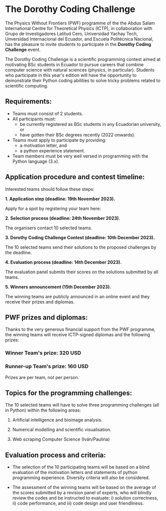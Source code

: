 # The Dorothy Coding Challenge

The Physics Without Frontiers (PWF) programme of the the Abdus Salam International Centre for Theoretical Physics (ICTP), in collaboration with Grupo de Investigadores Latitud Cero, Universidad Yachay Tech, Unversidad Internacional del Ecuador, and Escuela Politécnica Nacional, has the pleasure to invite students to participate in the **Dorothy Coding Challenge** event.

The Dorothy Coding Challenge is a scientific programming contest aimed at motivating BSc students in Ecuador to pursue careers that combine computer science with natural sciences (physics, in particular). Students who participate in this year's edition will have the opportunity to demonstrate their Python coding abilities to solve tricky problems related to scientific computing.

## Requirements:

- Teams must consist of 2 students.
- All participants must:
  -  be currently registered as BSc students in any Ecuadorian university, or
  -  have gotten their BSc degrees recently (2022 onwards).
- Teams must apply to participate by providing:
  -  a motivation letter, and
  -  a python experience statement.
- Team members must be very well versed in programming with the Python language (3.x).
 
## Application procedure and contest timeline:

Interested teams should follow these steps:

**1. Application step (deadline: 19th November 2023).**
   
   Apply for a spot by registering your team here:
   
**2. Selection process (deadline: 24th November 2023).**
   
   The organisers contact 10 selected teams.

**3. Dorothy Coding Challenge Contest (deadline: 10th December 2023).**
   
   The 10 selected teams send their solutions to the proposed challenges by the deadline.
   
**4. Evaluation process (deadline: 14th December 2023).**
   
   The evaluation panel submits their scores on the solutions submitted by all teams.
   
**5. Winners announcement (15th December 2023).**
   
   The winning teams are publicly announced in an online event and they receive their prizes and diplomas.

## PWF prizes and diplomas:

Thanks to the very generous financial support from the PWF programme, the winning teams will receive ICTP-signed diplomas and the following prizes:

### Winner Team's prize: 320 USD
### Runner-up Team's prize: 160 USD

Prizes are per team, not per person.

## Topics for the programming challenges:

The 10 selected teams will have to solve three programming challenges (all in Python) within the following areas:

1. Artificial intelligence and bioimage analysis.
   
2. Numerical modelling and scientific visualisation.
   
3. Web scraping Computer Science (Iván/Paulina)

## Evaluation process and criteria:

- The selection of the 10 participating teams will be based on a blind evaluation of the motivation letters and statements of python programming experience. Diversity criteria will also be considered.
  
- The assessment of the winning teams will be based on the average of the scores submitted by a revision panel of experts, who will blindly review the codes and be instructed to evaluate: i) solution correctness, ii) code performance, and iii) code design and user friendliness.

  






